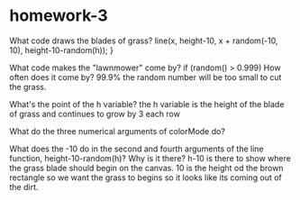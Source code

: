 # homework-3
What code draws the blades of grass?  line(x, height-10, x + random(-10, 10), height-10-random(h)); }
  
  What code makes the "lawnmower" come by?  if (random() > 0.999) 
How often does it come by? 99.9% the random number will be too small to cut the grass.

What's the point of the h variable?
the h variable is the height of the blade of grass and continues to grow by 3 each row

What do the three numerical arguments of colorMode do?

What does the -10 do in the second and fourth arguments of the line function, height-10-random(h)? Why is it there?
h-10 is there to show where the grass blade should begin on the canvas. 10 is the height od the brown rectangle so we want the grass to begins so it looks like its coming out of the dirt. 
